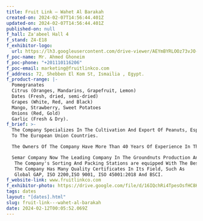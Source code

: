 ```yaml
---
title: Fruit Link – Wahet Al Barakah
created-on: 2024-02-07T14:56:44.401Z
updated-on: 2024-02-07T14:56:44.401Z
published-on: null
f_hall: Za'abeel Hall 4
f_stand: Z4-E18
f_exhibitor-logo:
  url: https://lh3.googleusercontent.com/drive-viewer/AEYmBYRLOOz73vJO-vvq3cOgdXDwysNH1ASgdEXNMf3ndkV7RYK6Dzr-c-E1NfXC8DftkU2sbZ1ys30iagL52qHVME9WLC8J=s1600
f_poc-name: Mr. Ahmed Ghoneim
f_poc-phone: "+201110116206"
f_poc-email: marketing@fruitlinkco.com
f_address: 72, Shebben El Kom St, Ismailia , Egypt.
f_product-range: |-
  Pomegranates
  Citrus (Oranges, Mandarins, Grapefruit, Lemon)
  Dates (Fresh, dried, semi-dried)
  Grapes (White, Red, and Black)
  Mango, Strawberry, Sweet Potatoes
  Onions (Red, Gold)
  Garlic (Fresh & Dry).
f_brief: >-
  The Company Specializes In The Cultivation And Export Of Peanuts, Especially
  To The European Union Countries.

  The Owners Of The Company Have More Than 40 Years Of Experience In The Production And Cultivation Of Peanuts

  Semar Company Now The Leading Company In The Groundnuts Production And Exports Of Peanuts To The Countries Of The European Union, Where The%^Company Produces The Best Products Of Peanuts, Whether Conventional Or Organic Peanuts.%^- The Company Owns Two Large Stations With The Best Equipment For Sorting And Packing Peanuts In Salhyia And Nubaria City.
   The Company's Sorting And Packing Stations are equipped With The Best Equipment To Export The Highest Quality Peanuts.
   The Company Has Many Quality Certificates In Its Field, Such As
   Global GAP, ISO 2200,ISO 9001, ISO 45001:2018 And BSCI.
f_website-link: www.fruitlinkco.com
f_exhibitor-photo: https://drive.google.com/file/d/16IQchRi4TpesOsfHC8KDKt1nV2Nbfg7i/view?usp=drive_link
tags: dates
layout: "[dates].html"
slug: fruit-link---wahet-al-barakah
date: 2024-02-12T00:05:52.069Z
---
```

